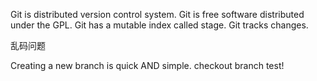 ﻿Git is distributed version control system.
Git is free software distributed under the GPL.
Git has a mutable index called stage.
Git tracks changes.

乱码问题


Creating a new branch is quick AND simple.
checkout branch test!